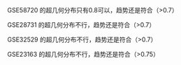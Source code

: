 GSE58720 的超几何分布只有0.8可以，趋势还是符合（>0.7）


GSE28731 的超几何分布不行，趋势还是符合（>0.7）


GSE32529 的超几何分布不行，趋势还是符合（>0.7）

GSE23163 的超几何分布不行，趋势还是符合（>0.75）
